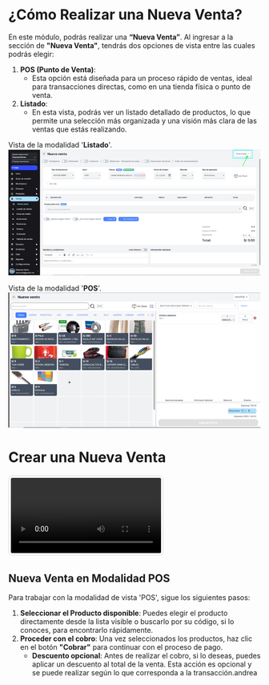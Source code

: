 # ¿Cómo Realizar una Nueva Venta?

En este módulo, podrás realizar una **“Nueva Venta”**. Al ingresar a la sección de **"Nueva Venta"**, tendrás dos opciones de vista entre las cuales podrás elegir:

1. **POS (Punto de Venta)**:
    - Esta opción está diseñada para un proceso rápido de ventas, ideal para transacciones directas, como en una tienda física o punto de venta.
2. **Listado**:
    - En esta vista, podrás ver un listado detallado de productos, lo que permite una selección más organizada y una visión más clara de las ventas que estás realizando.

Vista de la modalidad '**Listado**'.
![listado](./img/listado.png)

Vista de la modalidad '**POS**'.
![pos](./img/pos.png)

# Crear una Nueva Venta

<div style="flex: 1;">
<video controls style="max-width: 100%; border: 1px solid #ddd; border-radius: 8px; padding: 4px;">
  <source src="/video/ventas/nuevaventa.mp4" type="video/mp4">
  Tu navegador no soporta el elemento de video.
</video>
</div>

## **Nueva Venta en Modalidad POS**

Para trabajar con la modalidad de vista 'POS', sigue los siguientes pasos:

1. **Seleccionar el Producto disponible**: Puedes elegir el producto directamente desde la lista visible o buscarlo por su código, si lo conoces, para encontrarlo rápidamente.
2. **Proceder con el cobro**: Una vez seleccionados los productos, haz clic en el botón **"Cobrar"** para continuar con el proceso de pago.
    - **Descuento opcional**: Antes de realizar el cobro, si lo deseas, puedes aplicar un descuento al total de la venta. Esta acción es opcional y se puede realizar según lo que corresponda a la transacción.andrea